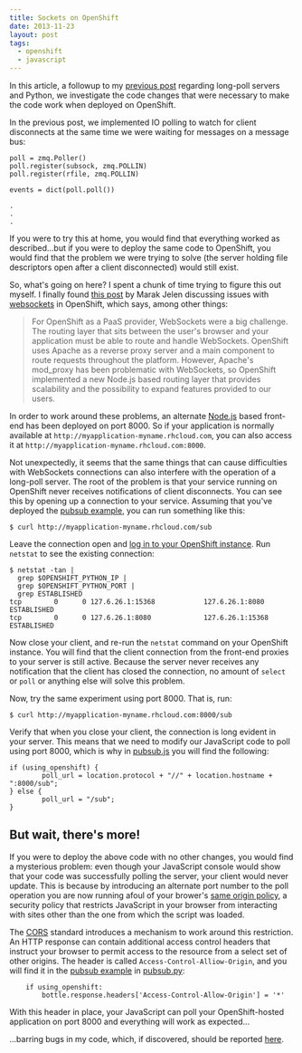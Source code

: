 ```yaml
---
title: Sockets on OpenShift
date: 2013-11-23
layout: post
tags:
  - openshift
  - javascript
---
```


In this article, a followup to my [previous post][] regarding
long-poll servers and Python, we investigate the code changes that
were necessary to make the code work when deployed on OpenShift.

<!-- more -->

In the previous post, we implemented IO polling to watch for client
disconnects at the same time we were waiting for messages on a message
bus:

    poll = zmq.Poller()
    poll.register(subsock, zmq.POLLIN)
    poll.register(rfile, zmq.POLLIN)

    events = dict(poll.poll())

    .
    .
    .

If you were to try this at home, you would find that everything worked
as described...but if you were to deploy the same code to OpenShift,
you would find that the problem we were trying to solve (the server
holding file descriptors open after a client disconnected) would still
exist.

So, what's going on here?  I spent a chunk of time trying to figure
this out myself.  I finally found [this post][paas-websockets] by
Marak Jelen discussing issues with [websockets][] in OpenShift, which
says, among other things:

> For OpenShift as a PaaS provider, WebSockets were a big challenge.
> The routing layer that sits between the user's browser and your
> application must be able to route and handle WebSockets. OpenShift
> uses Apache as a reverse proxy server and a main component to route
> requests throughout the platform. However, Apache's mod_proxy has
> been problematic with WebSockets, so OpenShift implemented a new
> Node.js based routing layer that provides scalability and the
> possibility to expand features provided to our users.

In order to work around these problems, an alternate [Node.js][] based
front-end has been deployed on port 8000.  So if your application is
normally available at `http://myapplication-myname.rhcloud.com`, you
can also access it at `http://myapplication-myname.rhcloud.com:8000`.

Not unexpectedly, it seems that the same things that can cause
difficulties with WebSockets connections can also interfere with the
operation of a long-poll server.  The root of the problem is that your
service running on OpenShift never receives notifications of client
disconnects.  You can see this by opening up a connection to your
service.  Assuming that you've deployed the [pubsub example][], you
can run something like this:

    $ curl http://myapplication-myname.rhcloud.com/sub

Leave the connection open and [log in to your OpenShift
instance][login].  Run `netstat` to see the existing connection:

    $ netstat -tan |
      grep $OPENSHIFT_PYTHON_IP |
      grep $OPENSHIFT_PYTHON_PORT |
      grep ESTABLISHED
    tcp        0      0 127.6.26.1:15368            127.6.26.1:8080             ESTABLISHED 
    tcp        0      0 127.6.26.1:8080             127.6.26.1:15368            ESTABLISHED 

Now close your client, and re-run the `netstat` command on your
OpenShift instance.  You will find that the client connection  from
the front-end proxies to your server is still active.  Because the
server never receives any notification that the client has closed the
connection, no amount of `select` or `poll` or anything else will
solve this problem.

Now, try the same experiment using port 8000.  That is, run:

    $ curl http://myapplication-myname.rhcloud.com:8000/sub

Verify that when you close your client, the connection is long evident
in your server.  This means that we need to modify our JavaScript code
to poll using port 8000, which is why in [pubsub.js][] you will find
the following:

    if (using_openshift) {
            poll_url = location.protocol + "//" + location.hostname + ":8000/sub";
    } else {
            poll_url = "/sub";
    }

## But wait, there's more!

If you were to deploy the above code with no other changes, you would
find a mysterious problem: even though your JavaScript console would
show that your code was successfully polling the server, your client
would never update.  This is because by introducing an alternate port
number to the poll operation you are now running afoul of your
brower's [same origin policy][], a security policy that restricts
JavaScript in your browser from interacting with sites other than the
one from which the script was loaded.

The [CORS][] standard introduces a mechanism to work around this
restriction.  An HTTP response can contain additional access control
headers that instruct your browser to permit access to the resource from
a select set of other origins.  The header is called
`Access-Control-Alliow-Origin`, and you will find it in the [pubsub
example][] in [pubsub.py][]:

        if using_openshift:
            bottle.response.headers['Access-Control-Allow-Origin'] = '*'

With this header in place, your JavaScript can poll your
OpenShift-hosted application on port 8000 and everything will work as
expected...

...barring bugs in my code, which, if discovered, should be reported
[here][issues].

[pubsub example]: https://github.com/larsks/pubsub_example/
[pubsub.js]: https://github.com/larsks/pubsub_example/blob/master/static/pubsub.js
[pubsub.py]: https://github.com/larsks/pubsub_example/blob/master/pubsub.py
[openshift]: http://www.openshift.com/
[paas-websockets]: https://www.openshift.com/blogs/paas-websockets
[websockets]: http://en.wikipedia.org/wiki/WebSocket
[login]: https://www.openshift.com/developers/remote-access
[same origin policy]: http://en.wikipedia.org/wiki/Same-origin_policy
[cors]: http://en.wikipedia.org/wiki/Cross-origin_resource_sharing
[issues]: https://github.com/larsks/pubsub_example/issues
[node.js]: http://nodejs.org/
[previous post]: |filename|/2013-11-23-long-polling-with-ja.md

